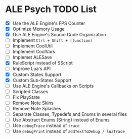 # ALE Psych TODO List
- [x] Use the ALE Engine's FPS Counter
- [x] Optimize Memory Usage
- [x] Use ALE Engine's Source Code Organization
- [ ] Implement `Ctrl + Shift + [function]`
- [ ] Implement CoolUtil
- [ ] Implement CoolVars
- [ ] Implemet ALESave
- [x] RuleScript instead of SScript
- [ ] Improve Lua's API
- [x] Custom States Support
- [x] Custom Sub-States Support
- [ ] Use ALE Engine's Callbacks on Scripts
- [ ] Scripted Classes
- [ ] Fix PlayState
- [ ] Remove Note Skins
- [ ] Remove Note Splashes
- [ ] Separate Classes, Typedefs and Enums in several files
- [ ] Use Abstract Enums (String) instead of Enums
- [ ] Use `debugTrace` instead of `trace`
- [ ] Use `debugPrint` instead of `addTextToDebug / luaTrace`